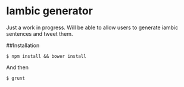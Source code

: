 # Iambic generator
Just a work in progress. Will be able to allow users to generate iambic sentences and tweet them. 

##Installation
```
$ npm install && bower install
```
And then
```
$ grunt
```
